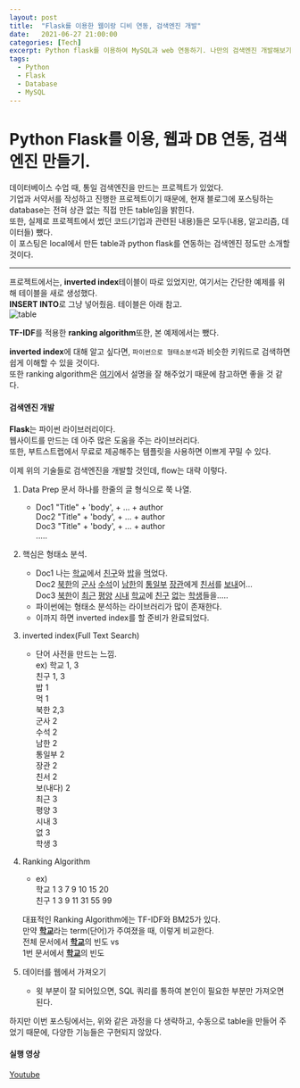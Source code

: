 ```yaml
---
layout: post
title:  "Flask를 이용한 웹이랑 디비 연동, 검색엔진 개발"
date:   2021-06-27 21:00:00
categories: [Tech]
excerpt: Python flask를 이용하여 MySQL과 web 연동하기. 나만의 검색엔진 개발해보기.
tags:
  - Python
  - Flask
  - Database
  - MySQL
---
```


# Python Flask를 이용, 웹과 DB 연동, 검색엔진 만들기.

데이터베이스 수업 때, 통일 검색엔진을 만드는 프로젝트가 있었다.  
기업과 서약서를 작성하고 진행한 프로젝트이기 때문에, 현재 블로그에 포스팅하는 database는 전혀 상관 없는 직접 만든 table임을 밝힌다.  
또한, 실제로 프로젝트에서 썼던 코드(기업과 관련된 내용)들은 모두(내용, 알고리즘, 데이터들) 뺐다.  
이 포스팅은 local에서 만든 table과 python flask를 연동하는 검색엔진 정도만 소개할 것이다.  

---  

프로젝트에서는, **inverted index**테이블이 따로 있었지만, 여기서는 간단한 예제를 위해 테이블을 새로 생성했다.  
**INSERT INTO**로 그냥 넣어줬음. 테이블은 아래 참고.  
![table](/assets/image/flask/table.PNG)  

**TF-IDF**를 적용한 **ranking algorithm**또한, 본 예제에서는 뺐다.  

**inverted index**에 대해 알고 싶다면, `파이썬으로 형태소분석`과 비슷한 키워드로 검색하면 쉽게 이해할 수 있을 것이다.  
또한 ranking algorithm은 [여기](https://wikidocs.net/31698)에서 설명을 잘 해주었기 때문에 참고하면 좋을 것 같다.  

#### 검색엔진 개발

**Flask**는 파이썬 라이브러리이다.  
웹사이트를 만드는 데 아주 많은 도움을 주는 라이브러리다.  
또한, 부트스트랩에서 무료로 제공해주는 템플릿을 사용하면 이쁘게 꾸밀 수 있다.  

이제 위의 기술들로 검색엔진을 개발할 것인데, flow는 대략 이렇다.  

1. Data Prep 문서 하나를 한줄의 글 형식으로 쭉 나열.
    - Doc1 "Title" + 'body', + ... + author  
  Doc2 "Title" + 'body', + ... + author  
  Doc3 "Title" + 'body', + ... + author  
  .....
1. 핵심은 형태소 분석.
    - Doc1 나는 <u>학교</u>에서 <u>친구</u>와 <u>밥</u>을 <u>먹</u>었다.  
  Doc2 <u>북한</u>의 <u>군사</u> <u>수석</u>이 <u>남한</u>의 <u>통일부</u> <u>장관</u>에게 <u>친서</u>를 <u>보내</u>어...  
  Doc3 <u>북한</u>이 <u>최근</u> <u>평양</u> <u>시내</u> <u>학교</u>에 <u>친구</u> <u>없</u>는 <u>학생</u>들을.....
    - 파이썬에는 형태소 분석하는 라이브러리가 많이 존재한다.
    - 이까지 하면 inverted index를 할 준비가 완료되었다.  
1. inverted index(Full Text Search)
    - 단어 사전을 만드는 느낌.  
  ex) 학교 1, 3  
  친구 1, 3  
  밥 1  
  먹 1  
  북한 2,3  
  군사 2  
  수석 2  
  남한 2  
  통일부 2  
  장관 2  
  친서 2  
  보(내다) 2  
  최근 3  
  평양 3  
  시내 3  
  없 3  
  학생 3  
1. Ranking Algorithm
    - ex)  
    학교 1 3 7 9 10 15 20  
    친구 1 3 9 11 31 55 99  

    대표적인 Ranking Algorithm에는 TF-IDF와 BM25가 있다.  
    만약 <u>**학교**</u>라는 term(단어)가 주여졌을 때, 이렇게 비교한다.  
    전체 문서에서 <u>**학교**</u>의 빈도 vs  
    1번 문서에서 <u>**학교**</u>의 빈도  
1. 데이터를 웹에서 가져오기  
    - 윗 부분이 잘 되어있으면, SQL 쿼리를 통하여 본인이 필요한 부분만 가져오면 된다.  

하지만 이번 포스팅에서는, 위와 같은 과정을 다 생략하고, 수동으로 table을 만들어 주었기 때문에, 다양한 기능들은 구현되지 않았다.  


#### 실행 영상

[Youtube](https://www.youtube.com/watch?v=HonQW_yceh4)  